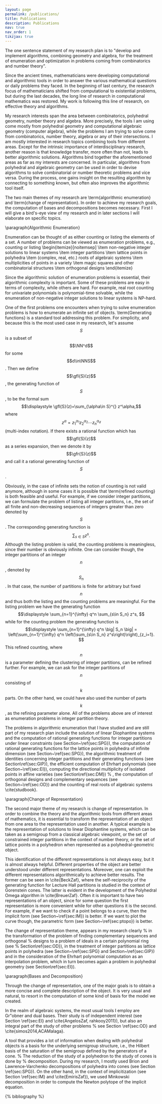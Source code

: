 ```yaml
---
layout: page
permalink: /publications/
title: Publications
description: Publications
nav: true
nav_order: 1
tikzjax: true
---
```


The one sentence statement of my research plan is to "develop and implement
algorithms, combining geometry and algebra, for the treatment of enumeration and optimization 
in problems coming from combinatorics and number theory".

<script type="text/tikz"> 

\def\symboliccomputation{(0,0) circle (2.5cm)}
\def\numbertheory{(4,0) circle (3cm)}
\def\combinatorics{(-4.5,1) circle (3cm)}
\def\alggeom{(0,3.5) circle (3cm)}
\def\polygeom{(1.8,-4) ellipse (1.5cm and 7cm)}
\def\genfun{(-1.6,-3.5) circle (3cm)}
 
 \newcommand{\createLabel}[5]{
    \coordinate (#1) at #2;
    \node [draw,align=center,text width=3.5cm,inner sep=5pt] (#1#1)
at (#1) {#4};
    \draw [dashed,color=black, very thick, ->]  (#1#1.#5) -- #3 ;
}
 
 \begin{tikzpicture}
    \begin{scope}[fill opacity=0.5]
        \draw \symboliccomputation;
        \draw \numbertheory;
        \draw \combinatorics;
        \draw \alggeom;
        \draw \polygeom;
        \draw \genfun;
        \draw \symboliccomputation node [below] { \hspace{-3em}Algorithms};
        \draw \numbertheory node[above] { \hspace{5em} Number Theory};
        \draw \combinatorics node [above] {Combinatorics};
        \draw \alggeom node [above] {Algebraic Geometry};
        \draw \polygeom node [below, text width=2cm] {\vskip 4em {Polyhedral Geometry}};
        \draw \genfun node [below] { \hspace{-4em} Generating Functions};
   \end{scope}


    \begin{scope}[fill opacity=0.5]
      \clip \combinatorics;
      \clip \alggeom;
      \fill[red] \symboliccomputation;
    \end{scope}
    \createLabel{a}{(-5.5,-7.5)}{(-1.8,1.5)}{
      \begin{itemize}
       \item Orthogonal Designs
       \item Topology of parametric curves
      \end{itemize}
    }{north}

    \begin{scope}[fill opacity=0.5]
      \clip \numbertheory;
      \clip \polygeom;
      \fill[red] \symboliccomputation;
    \end{scope}
    \createLabel{a}{(5.8,-5)}{(2,0)}{
      \begin{itemize}
       \item Symbolic \\ Polyhedral $$\Omega$$
       \item Algorithmic Partition \\ Theory
      \end{itemize}
    }{north}


     \begin{scope}[fill opacity=0.5]
      \clip \genfun;
      \clip \polygeom;
      \fill[red] \symboliccomputation;
    \end{scope}
    \createLabel{a}{(-2,-10)}{(0.7,-2)}{
      \begin{itemize}
       \item Symbolic \\ Polyhedral \\ Geometry
      \end{itemize}
    }{north}


     \begin{scope}[fill opacity=0.5]
      \clip \alggeom;
      \fill[red] \symboliccomputation;
    \end{scope}
    \createLabel{a}{(-6,6)}{(0,1.3)}{
      \begin{itemize}
       \item Directional Multiplicity
       \item Elimination Theory
      \end{itemize}
    }{east}


     \begin{scope}[fill opacity=0.5]
      \clip \alggeom;
      \clip \polygeom;
      \fill[red] \symboliccomputation;
    \end{scope}
    \createLabel{a}{(5.5,5.5)}{(1.3,1.7)}{
      \begin{itemize}
       \item Ehrhart \\ Interpolation
       \item Implicitization
      \end{itemize}
    }{west}

    \end{tikzpicture}
</script>


Since the ancient times, mathematicians were developing computational and
algorithmic tools in order to answer the various mathematical questions or daily
problems they faced.
In the beginning of last century, the research focus of
mathematicians shifted from computational to existential problems,
but during the last decades, the long line of research in
computational mathematics was restored.
My work is following this line of research, on effective theory and algorithms.

My research interests span the area between combinatorics, polyhedral
geometry, number theory and algebra.
More precisely, the tools I am using come mostly from polyhedral geometry and
computational algebraic geometry (computer algebra), while the problems I am trying to solve come
from combinatorics, number theory, algebra or any of their intersections.
I am mostly interested in research topics combining tools from different areas.
Except for the intrinsic importance of interdisciplinary research, another
reason is that knowledge transfer, more often than not, leads to better
algorithmic solutions.
Algorithms bind together the aforementioned areas as far as my interests are
concerned.
In particular, algorithms from polyhedral and algebraic geometry can
be used in order to devise algorithms to solve combinatorial or number
theoretic problems and vice versa.
During the process, one gains insight on the resulting algorithm by
connecting to something known, but often also improves the algorithmic tool
itself.

The two main themes of my research are \term{algorithmic enumeration}
and \term{change of representation}.
In order to achieve my research goals, the computation of bases and
decompositions becomes necessary.
First I will give a bird's-eye view of my research and in later
sections I will elaborate on specific topics.

\paragraph{Algorithmic Enumeration}

Enumeration can be thought of as either counting or listing the elements
of a set.
A number of problems can be viewed as enumeration problems, e.g., counting or
listing
\begin{itemize}[noitemsep]
 \item non-negative integer solutions to linear systems
 \item integer partitions
 \item lattice points in polyhedra
 \item (complex, real, etc.) roots of algebraic systems
 \item multiplicities of points in a variety
 \item magic squares and other combinatorial structures
 \item orthogonal designs
\end{itemize}

Since the algorithmic solution of enumeration problems is essential,
their algorithmic complexity is important.
Some of these problems are easy in terms of complexity, while others are hard.
For example, real root counting for univariate polynomials is polynomial-time
solvable, while the enumeration of non-negative integer solutions to linear
systems is NP-hard.

One of the first problems one encounters when trying to solve enumeration
problems is how to enumerate an infinite set of objects.
\term{Generating functions} is a standard tool addressing this problem.
For simplicity, and because this is the most used case in my research, let's
assume $$S$$ is a subset of $$\NN^d$$ for some $$d\in\NNS$$.
Then we define $$\gfl{S}(z)$$, the generating function of $$S$$, to be the formal
sum
$$\displaystyle \gfl{S}(z)=\sum_{\alpha\in S}^{} z^\alpha,$$
where $$z^\alpha=z_1^{\alpha_1}z_2^{\alpha_2}\cdots z_n^{\alpha_d}$$ (multi-index
notation).
If there exists a rational function which has $$\gfl{S}(z)$$ as a series
expansion, then we denote it by $$\gfr{S}(z)$$ and call it a rational
generating function of $$S$$.

Obviously, in the case of infinite sets the notion of counting is not valid
anymore, although in some cases it is possible that \term{refined counting} is
both feasible and useful.
For example, if we consider integer partitions, we can formulate the problem of
listing all integer partitions, i.e., the set of all finite and non-decreasing
sequences of integers greater than zero denoted by $$S$$.
The corresponding generating function is
$$\displaystyle
 \sum_{s\in S} z^s.
$$
Although the listing problem is valid, the counting problems is meaningless,
since their number is obviously infinite.
One can consider though, the integer partitions of an integer $$n$$,
denoted by $$S_n$$.
In that case, the number of partitions is finite for arbitrary but fixed $$n$$
and thus both the listing and the counting problems are meaningful.
For the listing problem we have the generating function
$$\displaystyle
\sum_{n=1}^{\infty} q^n \sum_{s\in S_n} z^s,
$$
while for the counting problem the generating function is
$$\displaystyle
 \sum_{n=1}^{\infty} q^n \big| S_n \big| = \left(\sum_{n=1}^{\infty} q^n
\left(\sum_{s\in S_n} z^s\right)\right)_{z_i=1}.
$$
This refined counting, where $$n$$ is a parameter defining the clustering of
integer partitions, can be refined further.
For example, we can ask for the integer partitions of $$n$$ consisting of $$k$$
parts.
On the other hand, we could have also used the number of parts $$k$$, as the
refining parameter alone.
All of the problems above are of interest as enumeration problems in integer
partition theory.

The problems in algorithmic enumeration that I have studied and are still part
of my research plan include the solution of linear Diophantine systems and
the computation of rational generating functions for integer partitions
under linear constraints (see Section~\ref{sec:SPG}),  the
computation of rational generating functions for the lattice points in
polyhedra of infinite dimension (see Section~\ref{sec:SPG}), the algorithmic
treatment of identities concerning integer partitions and their generating
functions (see Section\ref{sec:GIP}), the efficient computation of Ehrhart
polynomials (see Section~\ref{sec:EI}),  computing the directional multiplicity
of isolated points in affine varieties (see Section\ref{sec:DM}) 
% , the computation of orthogonal designs and complementary sequences (see Section~\ref{sec:OD}) 
and the counting of real roots of algebraic systems
\cite{studbook}.


\paragraph{Change of Representation}

The second major theme of my research is change of representation.
In order to combine the theory and the algorithmic tools from different areas
of mathematics, it is essential to transform the representation of an object
from one area to the representation used in another.
A typical example is the representation of solutions to linear Diophantine
systems, which can be taken as a semigroup from a classical algebraic
viewpoint, or the set of constrained integer partitions in the context of
number theory, or the set of lattice points in a polyhedron when represented as
a
polyhedral-geometric object.

This identification of the different representations is not always easy, but it
is almost always helpful.
Different properties of the object are better understood under different
representations.
Moreover, one can exploit the different representations algorithmically to
achieve better results.
The former can be seen in \cite{BeckZaf}, where the self-reciprocity
of the generating function for Lecture Hall partitions is studied in the
context of Gorenstein cones.
The latter is evident in the development of the Polyhedral Omega algorithm in
\cite{BreuerZaf}.
Often it is important to have two representations of an object, since for some question
the first representation is more convenient while for other questions it is the second.
For example, if we want to check if a point belongs to a curve, then the implicit form (see Section~\ref{sec:IM})
is better.
If we want to plot the curve though, the parametric form (see Section~\ref{sec:ptopo}) is better.


The change of representation theme, appears in my research clearly 
% in the transformation of the problem of finding complementary sequences and orthogonal
% designs to a problem of ideals in a certain polynomial ring (see
% Section\ref{sec:OD}), 
in the treatment of integer partitions as lattice points
in polyhedra (see Section~\ref{sec:SPG} and Section~\ref{sec:GIP}) and in the
consideration of the Ehrhart polynomial computation as an interpolation
problem, which in turn becomes again a problem in polyhedral geometry (see
Section\ref{sec:EI}).

\paragraph{Bases and Decomposition}

Through the change of representation, one of the major goals is to obtain a
more concise and complete description of the object.
It is very usual and natural, to resort in the computation of some kind of
basis for the model we created.

In the realm of algebraic systems, the most usual tools I employ are Gr\"obner
and dual bases.
Their study is of independent interest (see Section \ref{sec:EI} and
\cite{AngelosZaf, rahkooy2011}), but also an integral part of the study of other
problems 
  % see Section \ref{sec:OD} and 
\cite{simos2014,ACAMalaga}.

A tool that provides a lot of information when dealing with polyhedral objects
is a basis for the underlying semigroup structure, i.e., the Hilbert basis of
the saturation of the semigroup defined by the generators of a cone.
% The reduction of the study of a polyhedron to the study of cones is done by
% decomposition.
During my research, I mostly used Brion and Lawrence-Varchenko decompositions
of polyhedra into cones (see Section \ref{sec:SPG}).
On the other hand, in the context of implicitization  (see Section
\ref{sec:IM} and \cite{EmirisZaf}), we used Minkowski decomposition in order to
compute the Newton polytope of the implicit equation.


 



<!-- _pages/publications.md -->

<!-- Bibsearch Feature -->

<!-- {% include bib_search.liquid %} -->

<div class="publications">

{% bibliography %}

</div>
